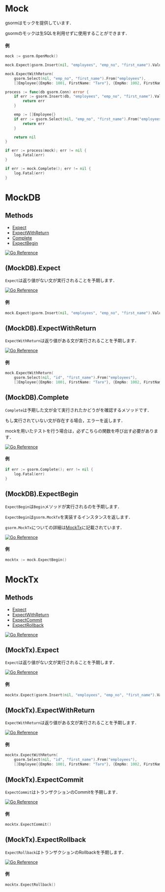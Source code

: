 # Mock
gsormはモックを提供しています．

gsormのモックは生SQLを利用せずに使用することができます．

#### 例
```go
mock := gsorm.OpenMock()

mock.Expect(gsorm.Insert(nil, "employees", "emp_no", "first_name").Values(1001, "Taro"))

mock.ExpectWithReturn(
	gsorm.Select(nil, "emp_no", "first_name").From("employees"),
	[]Employee{{EmpNo: 1001, FirstName: "Taro"}, {EmpNo: 1002, FirstName: "Jiro"}})

process := func(db gsorm.Conn) error {
	if err := gsorm.Insert(db, "employees", "emp_no", "first_name").Values(1001, "Taro").Exec(); err != nil {
		return err
	}

	emp := []Employee{}
	if err := gsorm.Select(nil, "emp_no", "first_name").From("employees").Query(&emp); err != nil {
		return err
	}

	return nil
}

if err := process(mock); err != nil {
	log.Fatal(err)
}

if err := mock.Complete(); err != nil {
	log.Fatal(err)
}
```


# MockDB
## Methods
- [Expect](https://github.com/champon1020/gsorm/tree/main/docs/mock_ja.md#mockdbexpect)
- [ExpectWithReturn](https://github.com/champon1020/gsorm/tree/main/docs/mock_ja.md#mockdbexpectwithreturn)
- [Complete](https://github.com/champon1020/gsorm/tree/main/docs/mock_ja.md#mockdbcomplete)
- [ExpectBegin](https://github.com/champon1020/gsorm/tree/main/docs/mock_ja.md#mockdbexpectbegin)

[![Go Reference](https://pkg.go.dev/badge/github.com/champon1020/gsorm#MockDB.svg)](https://pkg.go.dev/github.com/champon1020/gsorm#MockDB)


## (MockDB).Expect
`Expect`は返り値がない文が実行されることを予期します．

[![Go Reference](https://pkg.go.dev/badge/github.com/champon1020/gsorm#Mock.svg)](https://pkg.go.dev/github.com/champon1020/gsorm#Mock)

#### 例
```go
mock.Expect(gsorm.Insert(nil, "employees", "emp_no", "first_name").Values(1001, "Taro"))
```


## (MockDB).ExpectWithReturn
`ExpectWithReturn`は返り値がある文が実行されることを予期します．

[![Go Reference](https://pkg.go.dev/badge/github.com/champon1020/gsorm#Mock.svg)](https://pkg.go.dev/github.com/champon1020/gsorm#Mock)

#### 例
```go
mock.ExpectWithReturn(
	gsorm.Select(nil, "id", "first_name").From("employees"),
	[]Employee{{EmpNo: 1001, FirstName: "Taro"}, {EmpNo: 1002, FirstName: "Jiro"}})
```


## (MockDB).Complete
`Complete`は予期した文が全て実行されたかどうがを確認するメソッドです．

もし実行されていない文が存在する場合，エラーを返します．

mockを用いたテストを行う場合は，必ずこちらの関数を呼び出す必要があります．

[![Go Reference](https://pkg.go.dev/badge/github.com/champon1020/gsorm#Mock.svg)](https://pkg.go.dev/github.com/champon1020/gsorm#Mock)

#### 例
```go
if err := gsorm.Complete(); err != nil {
	log.Fatal(err)
}
```


## (MockDB).ExpectBegin
`ExpectBegin`は`Begin`メソッドが実行されるのを予期します．

`ExpectBegin`は`gsorm.MockTx`を実装するインスタンスを返します．

`gsorm.MockTx`についての詳細は[MockTx](https://github.com/champon1020/gsorm/tree/main/docs/mock_ja.md#mocktx)に記載されています．

[![Go Reference](https://pkg.go.dev/badge/github.com/champon1020/gsorm#MockDB.svg)](https://pkg.go.dev/github.com/champon1020/gsorm#MockDB)

#### 例
```go
mocktx := mock.ExpectBegin()
```


# MockTx
## Methods
- [Expect](https://github.com/champon1020/gsorm/tree/main/docs/mock_ja.md#mocktxexpect)
- [ExpectWithReturn](https://github.com/champon1020/gsorm/tree/main/docs/mock_ja.md#mocktxexpectwithreturn)
- [ExpectCommit](https://github.com/champon1020/gsorm/tree/main/docs/mock_ja.md#mocktxexpectcommit)
- [ExpectRollback](https://github.com/champon1020/gsorm/tree/main/docs/mock_ja.md#mocktxexpectrollback)

[![Go Reference](https://pkg.go.dev/badge/github.com/champon1020/gsorm#MockTx.svg)](https://pkg.go.dev/github.com/champon1020/gsorm#MockTx)

## (MockTx).Expect
`Expect`は返り値がない文が実行されることを予期します．

[![Go Reference](https://pkg.go.dev/badge/github.com/champon1020/gsorm#Mock.svg)](https://pkg.go.dev/github.com/champon1020/gsorm#Mock)

#### 例
```go
mocktx.Expect(gsorm.Insert(nil, "employees", "emp_no", "first_name").Values(1001, "Taro"))
```


## (MockTx).ExpectWithReturn
`ExpectWithReturn`は返り値がある文が実行されることを予期します．

[![Go Reference](https://pkg.go.dev/badge/github.com/champon1020/gsorm#Mock.svg)](https://pkg.go.dev/github.com/champon1020/gsorm#Mock)

#### 例
```go
mocktx.ExpectWithReturn(
	gsorm.Select(nil, "id", "first_name").From("employees"),
	[]Employee{{EmpNo: 1001, FirstName: "Taro"}, {EmpNo: 1002, FirstName: "Jiro"}})
```


## (MockTx).ExpectCommit
`ExpectCommit`はトランザクションのCommitを予期します．

[![Go Reference](https://pkg.go.dev/badge/github.com/champon1020/gsorm#MockTx.svg)](https://pkg.go.dev/github.com/champon1020/gsorm#MockTx)

#### 例
```go
mocktx.ExpectCommit()
```


## (MockTx).ExpectRollback
`ExpectRollback`はトランザクションのRollbackを予期します．

[![Go Reference](https://pkg.go.dev/badge/github.com/champon1020/gsorm#MockTx.svg)](https://pkg.go.dev/github.com/champon1020/gsorm#MockTx)

#### 例
```go
mocktx.ExpectRollback()
```
